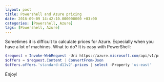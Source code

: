 ```yaml
---
layout: post
title: Powershell and Azure pricing
date: 2016-09-09 14:42:10.000000000 +03:00
categories: [Powershell, Azure]
tags: [Powershell, Azure]
---
```

Sometimes it is difficult to calculate prices for Azure. Especially when you have a lot of machines. What to do? It is easy with PowerShell:

```powershell
$request = Invoke-WebRequest -Uri https://azure.microsoft.com/api/v1/pricing/virtual-machines/calculator/?culture=en-us
$offers = $request.Content | ConvertFrom-Json
$offers.offers.'standard-d11v2'.prices | select -Property 'us-east'
```

Enjoy!
